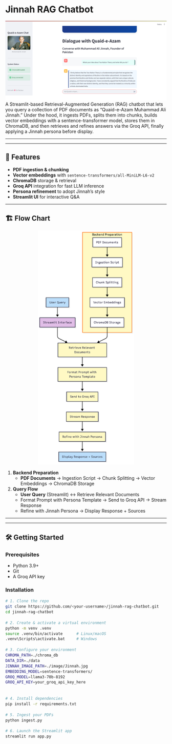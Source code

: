 # Jinnah RAG Chatbot
![Streamlit FrontEnd](assets/images/Frontend.png)
A Streamlit-based Retrieval-Augmented Generation (RAG) chatbot that lets you query a collection of PDF documents as “Quaid-e-Azam Muhammad Ali Jinnah.” Under the hood, it ingests PDFs, splits them into chunks, builds vector embeddings with a sentence-transformer model, stores them in ChromaDB, and then retrieves and refines answers via the Groq API, finally applying a Jinnah persona before display.

---


---

## 🌟 Features

- **PDF ingestion & chunking**  
- **Vector embeddings** with `sentence-transformers/all-MiniLM-L6-v2`  
- **ChromaDB** storage & retrieval  
- **Groq API** integration for fast LLM inference  
- **Persona refinement** to adopt Jinnah’s style  
- **Streamlit UI** for interactive Q&A  

---

## 🏗 Flow Chart

<p align="center">
  <img src="assets/images/Architecture.png" 
       alt="Floww Chart" 
       width="300" />
</p>

1. **Backend Preparation**  
   - **PDF Documents** → Ingestion Script → Chunk Splitting → Vector Embeddings → ChromaDB Storage  
2. **Query Flow**  
   - **User Query** (Streamlit) ↔ Retrieve Relevant Documents  
   - Format Prompt with Persona Template → Send to Groq API → Stream Response  
   - Refine with Jinnah Persona → Display Response + Sources  

---

---

## 🛠 Getting Started

### Prerequisites

- Python 3.9+  
- Git  
- A Groq API key  

### Installation

```bash
# 1. Clone the repo
git clone https://github.com/<your-username>/jinnah-rag-chatbot.git
cd jinnah-rag-chatbot

# 2. Create & activate a virtual environment
python -m venv .venv
source .venv/bin/activate      # Linux/macOS
.venv\Scripts\activate.bat     # Windows

# 3. Configure your environment
CHROMA_PATH=./chroma_db
DATA_DIR=./data
JINNAH_IMAGE_PATH=./image/Jinnah.jpg
EMBEDDING_MODEL=sentence-transformers/
GROQ_MODEL=llama3-70b-8192
GROQ_API_KEY=your_groq_api_key_here


# 4. Install dependencies
pip install -r requirements.txt

# 5. Ingest your PDFs
python ingest.py

# 6. Launch the Streamlit app
streamlit run app.py
